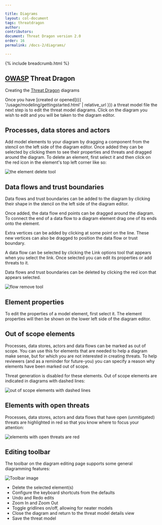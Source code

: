 ```yaml
---

title: Diagrams
layout: col-document
tags: threatdragon
author:
contributors:
document: Threat Dragon version 2.0
order: 16
permalink: /docs-2/diagrams/

---
```


{% include breadcrumb.html %}
## [OWASP](https://www.owasp.org) Threat Dragon

Creating the [Threat Dragon](http://owasp.org/www-project-threat-dragon) diagrams

Once you have [created or opened]({{ '/usage/modeling/gettingstarted.html' | relative_url }})
a threat model file the next step is to edit the threat model diagrams.
Click on the diagram you wish to edit and you will be taken to the diagram editor.

## Processes, data stores and actors

Add model elements to your diagram by dragging a component from the stencil on the left side of the diagram editor.
Once added they can be selected by clicking them to see their properties and threats and dragged around the diagram.
To delete an element, first select it and then click on the red icon in the element's top left corner like so:

![the element delete tool](/assets/images/delete.png)

## Data flows and trust boundaries

Data flows and trust boundaries can be added to the diagram by clicking their shape
in the stencil on the left side of the diagram editor.

Once added, the data flow end points can be dragged around the diagram.
To connect the end of a data flow to a diagram element drag one of its ends onto the element.

Extra vertices can be added by clicking at some point on the line.
These new vertices can also be dragged to position the data flow or trust boundary.

A data flow can be selected by clicking the Link options tool that appears when you select the link.
Once selected you can edit its properties or add threats to it.

Data flows and trust boundaries can be deleted by clicking the red icon that appears selected.

![flow remove tool](/assets/images/deleteflow.png)

## Element properties
To edit the properties of a model element, first select it.
The element properties will then be shown on the lower left side of the diagram editor.

## Out of scope elements

Processes, data stores, actors and data flows can be marked as out of scope.
You can use this for elements that are needed to help a diagram make sense,
but for which you are not interested in creating threats.
To help reviewers (and as a reminder for future-you) you can specify
a reason why elements have been marked out of scope.

Threat generation is disabled for these elements.
Out of scope elements are indicated in diagrams with dashed lines:

![out of scope elements with dashed lines](/assets/images/scope.png)

## Elements with open threats

Processes, data stores, actors and data flows that have open (unmitigated) threats
are highlighted in red so that you know where to focus your attention:

![elements with open threats are red](/assets/images/openthreats.png)

## Editing toolbar
The toolbar on the diagram editing page supports some general diagramming features:

![Toolbar image](/assets/images/toolbar.png)

* Delete the selected element(s)
* Configure the keyboard shortcuts from the defaults
* Undo and Redo edits
* Zoom In and Zoom Out
* Toggle gridlines on/off, allowing for neater models
* Close the diagram and return to the threat model details view
* Save the threat model
